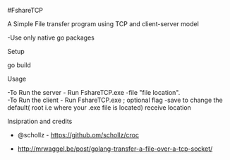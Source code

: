#FshareTCP

A Simple File transfer program using TCP and client-server model

-Use only native go packages

Setup

go build


Usage </br>

-To Run the server - Run FshareTCP.exe -file "file location".</br>
-To Run the client - Run FshareTCP.exe ; optional flag -save to change the default( root i.e where your .exe file is located) receive location


Insipration and credits</br>

- @schollz - https://github.om/schollz/croc

- http://mrwaggel.be/post/golang-transfer-a-file-over-a-tcp-socket/
